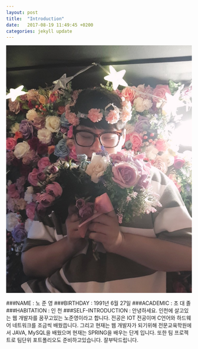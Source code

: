 ```yaml
---
layout: post
title:  "Introduction"
date:   2017-08-19 11:49:45 +0200
categories: jekyll update
---
```


![Alt text](/assets/1111.jpg)

###NAME       : 노 준 영 
###BIRTHDAY   : 1991년 6월 27일
###ACADEMIC   : 초 대 졸
###HABITATION : 인 천
###SELF-INTRODUCTION :
안녕하세요. 인천에 살고있는 웹 개발자를 꿈꾸고있는 노준영이라고 합니다.
전공은 IOT 전공이며 C언어와 하드웨어 네트워크를 조금씩 배웠씁니다.
그리고 현재는 웹 개발자가 되기위해 전문교육학원에서 JAVA, MySQL을 배웠으며
현재는 SPRING을 배우는 단계 입니다. 또한 팀 프로젝트로 팀단위 포트폴리오도
준비하고있습니다. 잘부탁드립니다.